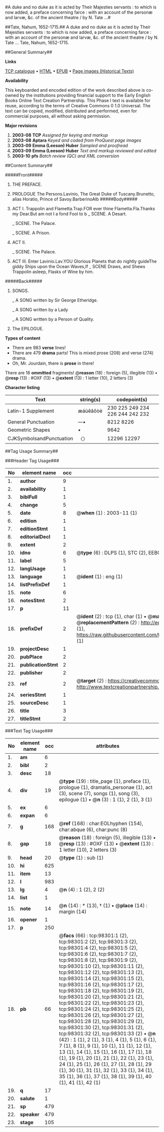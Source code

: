 #A duke and no duke as it is acted by Their Majesties servants : to which is now added, a preface concerning farce : with an account of the personæ and larvæ, &c. of the ancient theatre / by N. Tate ...#

##Tate, Nahum, 1652-1715.##
A duke and no duke as it is acted by Their Majesties servants : to which is now added, a preface concerning farce : with an account of the personæ and larvæ, &c. of the ancient theatre / by N. Tate ...
Tate, Nahum, 1652-1715.

##General Summary##

**Links**

[TCP catalogue](http://www.ota.ox.ac.uk/tcp/)  • 
[HTML](http://tei.it.ox.ac.uk/tcp/Texts-HTML/free/A33/A33613.html)  • 
[EPUB](http://tei.it.ox.ac.uk/tcp/Texts-EPUB/free/A33/A33613.epub) • 
[Page images (Historical Texts)](https://data.historicaltexts.jisc.ac.uk/view?pubId=eebo-13172526e&pageId=eebo-13172526e-98301-1)

**Availability**

This keyboarded and encoded edition of the
	       work described above is co-owned by the institutions
	       providing financial support to the Early English Books
	       Online Text Creation Partnership. This Phase I text is
	       available for reuse, according to the terms of Creative
	       Commons 0 1.0 Universal. The text can be copied,
	       modified, distributed and performed, even for
	       commercial purposes, all without asking permission.

**Major revisions**

1. __2003-08__ __TCP__ *Assigned for keying and markup*
1. __2003-08__ __Aptara__ *Keyed and coded from ProQuest page images*
1. __2003-09__ __Emma (Leeson) Huber__ *Sampled and proofread*
1. __2003-09__ __Emma (Leeson) Huber__ *Text and markup reviewed and edited*
1. __2003-10__ __pfs__ *Batch review (QC) and XML conversion*

##Content Summary##

#####Front#####

1. THE
PREFACE.

1. PROLOGUE
The Persons.Lavinio, The Great Duke of Tuscany.Brunetto, alias Horatio, Prince of Savoy.BarberinoAlb
#####Body#####

1. ACT I.
Trappolin and Flametta.Trap.FOR ever thine Flametta.Fla.Thanks my Dear.But am not I a fond Fool to b
    _ SCENE. A Desart.

    _ SCENE. The Palace.

    _ SCENE. A Prison.

1. ACT II.

    _ SCENE. The Palace.

1. ACT III.
Enter Lavinio.Lav.YOU Glorious Planets that do nightly guideThe giddy Ships upon the Ocean Waves,If 
    _ SCENE Draws, and Shews
Trappolin asleep, Flasks of Wine by him.

#####Back#####

1. SONGS.

    _ A SONG written by Sir
George Etheridge.

    _ A SONG written by a Lady

    _ A SONG written by a Person of Quality.

1. The EPILOGUE.

**Types of content**

  * There are 983 **verse** lines!
  * There are 479 **drama** parts! This is mixed prose (208) and verse (274) drama.
  * Oh, Mr. Jourdain, there is **prose** in there!

There are 18 **ommitted** fragments! 
 @__reason__ (18) : foreign (5), illegible (13)  •  @__resp__ (13) : #OXF (13)  •  @__extent__ (13) : 1 letter (10), 2 letters (3)

**Character listing**


|Text|string(s)|codepoint(s)|
|---|---|---|
|Latin-1 Supplement|æáùêâôòè|230 225 249 234 226 244 242 232|
|General Punctuation|—•|8212 8226|
|Geometric Shapes|▪|9642|
|CJKSymbolsandPunctuation|〈〉|12296 12297|

##Tag Usage Summary##

###Header Tag Usage###

|No|element name|occ|attributes|
|---|---|---|---|
|1.|__author__|9||
|2.|__availability__|1||
|3.|__biblFull__|1||
|4.|__change__|5||
|5.|__date__|8| @__when__ (1) : 2003-11 (1)|
|6.|__edition__|1||
|7.|__editionStmt__|1||
|8.|__editorialDecl__|1||
|9.|__extent__|2||
|10.|__idno__|6| @__type__ (6) : DLPS (1), STC (2), EEBO-CITATION (1), OCLC (1), VID (1)|
|11.|__label__|5||
|12.|__langUsage__|1||
|13.|__language__|1| @__ident__ (1) : eng (1)|
|14.|__listPrefixDef__|1||
|15.|__note__|6||
|16.|__notesStmt__|2||
|17.|__p__|11||
|18.|__prefixDef__|2| @__ident__ (2) : tcp (1), char (1)  •  @__matchPattern__ (2) : ([0-9\-]+):([0-9IVX]+) (1), (.+) (1)  •  @__replacementPattern__ (2) : http://eebo.chadwyck.com/downloadtiff?vid=$1&page=$2 (1), https://raw.githubusercontent.com/textcreationpartnership/Texts/master/tcpchars.xml#$1 (1)|
|19.|__projectDesc__|1||
|20.|__pubPlace__|2||
|21.|__publicationStmt__|2||
|22.|__publisher__|2||
|23.|__ref__|2| @__target__ (2) : https://creativecommons.org/publicdomain/zero/1.0/ (1), http://www.textcreationpartnership.org/docs/. (1)|
|24.|__seriesStmt__|1||
|25.|__sourceDesc__|1||
|26.|__title__|3||
|27.|__titleStmt__|2||


###Text Tag Usage###

|No|element name|occ|attributes|
|---|---|---|---|
|1.|__am__|6||
|2.|__bibl__|2||
|3.|__desc__|18||
|4.|__div__|19| @__type__ (19) : title_page (1), preface (1), prologue (1), dramatis_personae (1), act (3), scene (7), songs (1), song (3), epilogue (1)  •  @__n__ (3) : 1 (1), 2 (1), 3 (1)|
|5.|__ex__|6||
|6.|__expan__|6||
|7.|__g__|168| @__ref__ (168) : char:EOLhyphen (154), char:abque (6), char:punc (8)|
|8.|__gap__|18| @__reason__ (18) : foreign (5), illegible (13)  •  @__resp__ (13) : #OXF (13)  •  @__extent__ (13) : 1 letter (10), 2 letters (3)|
|9.|__head__|20| @__type__ (1) : sub (1)|
|10.|__hi__|625||
|11.|__item__|13||
|12.|__l__|983||
|13.|__lg__|4| @__n__ (4) : 1 (2), 2 (2)|
|14.|__list__|1||
|15.|__note__|14| @__n__ (14) : * (13), † (1)  •  @__place__ (14) : margin (14)|
|16.|__opener__|1||
|17.|__p__|250||
|18.|__pb__|66| @__facs__ (66) : tcp:98301:1 (2), tcp:98301:2 (2), tcp:98301:3 (2), tcp:98301:4 (2), tcp:98301:5 (2), tcp:98301:6 (2), tcp:98301:7 (2), tcp:98301:8 (2), tcp:98301:9 (2), tcp:98301:10 (2), tcp:98301:11 (2), tcp:98301:12 (2), tcp:98301:13 (2), tcp:98301:14 (2), tcp:98301:15 (2), tcp:98301:16 (2), tcp:98301:17 (2), tcp:98301:18 (2), tcp:98301:19 (2), tcp:98301:20 (2), tcp:98301:21 (2), tcp:98301:22 (2), tcp:98301:23 (2), tcp:98301:24 (2), tcp:98301:25 (2), tcp:98301:26 (2), tcp:98301:27 (2), tcp:98301:28 (2), tcp:98301:29 (2), tcp:98301:30 (2), tcp:98301:31 (2), tcp:98301:32 (2), tcp:98301:33 (2)  •  @__n__ (42) : 1 (1), 2 (1), 3 (1), 4 (1), 5 (1), 6 (1), 7 (1), 8 (1), 9 (1), 10 (1), 11 (1), 12 (1), 13 (1), 14 (1), 15 (1), 16 (1), 17 (1), 18 (1), 19 (1), 20 (1), 21 (1), 22 (1), 23 (1), 24 (1), 25 (1), 26 (1), 27 (1), 28 (1), 29 (1), 30 (1), 31 (1), 32 (1), 33 (1), 34 (1), 35 (1), 36 (1), 37 (1), 38 (1), 39 (1), 40 (1), 41 (1), 42 (1)|
|19.|__q__|17||
|20.|__salute__|1||
|21.|__sp__|479||
|22.|__speaker__|479||
|23.|__stage__|105||

